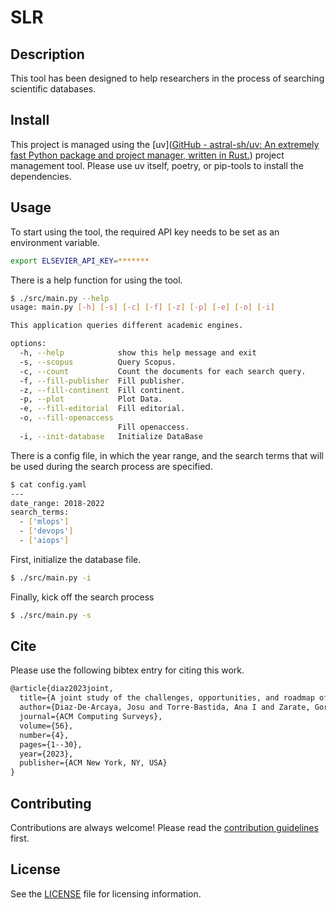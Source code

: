# SLR

## Description

This tool has been designed to help researchers in the process of searching scientific databases.

## Install

This project is managed using the [uv]([GitHub - astral-sh/uv: An extremely fast Python package and project manager, written in Rust.](https://github.com/astral-sh/uv)) project management tool. Please use uv itself, poetry, or pip-tools to install the dependencies.

## Usage

To start using the tool, the required API key needs to be set as an environment variable.

```bash
export ELSEVIER_API_KEY=*******
```

There is a help function for using the tool.

```bash
$ ./src/main.py --help
usage: main.py [-h] [-s] [-c] [-f] [-z] [-p] [-e] [-o] [-i]

This application queries different academic engines.

options:
  -h, --help            show this help message and exit
  -s, --scopus          Query Scopus.
  -c, --count           Count the documents for each search query.
  -f, --fill-publisher  Fill publisher.
  -z, --fill-continent  Fill continent.
  -p, --plot            Plot Data.
  -e, --fill-editorial  Fill editorial.
  -o, --fill-openaccess
                        Fill openaccess.
  -i, --init-database   Initialize DataBase
```

There is a config file, in which the year range, and the search terms that will be used during the search process are specified.

```bash
$ cat config.yaml 
---
date_range: 2018-2022
search_terms:
  - ['mlops']
  - ['devops']
  - ['aiops']
```

First, initialize the database file.

```bash
$ ./src/main.py -i
```

Finally, kick off the search process

```bash
$ ./src/main.py -s
```

## Cite

Please use the following bibtex entry for citing this work.

```latex
@article{diaz2023joint,
  title={A joint study of the challenges, opportunities, and roadmap of mlops and aiops: A systematic survey},
  author={Diaz-De-Arcaya, Josu and Torre-Bastida, Ana I and Zarate, Gorka and Minon, Raul and Almeida, Aitor},
  journal={ACM Computing Surveys},
  volume={56},
  number={4},
  pages={1--30},
  year={2023},
  publisher={ACM New York, NY, USA}
}
```

## Contributing

Contributions are always welcome! Please read the [contribution guidelines](https://docs.github.com/en/get-started/exploring-projects-on-github/contributing-to-a-project) first.

## License

See the [LICENSE](https://github.com/josu-arcaya/slr/blob/master/LICENSE) file for licensing information.
